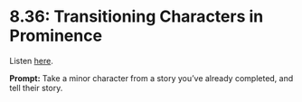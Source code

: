 # 8.36: Transitioning Characters in Prominence 

Listen [here](http://www.writingexcuses.com/2013/09/08/writing-excuses-8-36-transitioning-characters-in-prominence/). 

**Prompt:** Take a minor character from a story you’ve already completed, and tell their story.